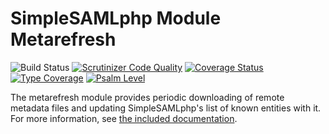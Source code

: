 # SimpleSAMLphp Module Metarefresh

![Build Status](https://github.com/simplesamlphp/simplesamlphp-module-metarefresh/actions/workflows/php.yml/badge.svg)
[![Scrutinizer Code Quality](https://scrutinizer-ci.com/g/simplesamlphp/simplesamlphp-module-metarefresh/badges/quality-score.png?b=master)](https://scrutinizer-ci.com/g/simplesamlphp/simplesamlphp-module-metarefresh/?branch=master)
[![Coverage Status](https://codecov.io/gh/simplesamlphp/simplesamlphp-module-metarefresh/branch/master/graph/badge.svg)](https://codecov.io/gh/simplesamlphp/simplesamlphp-module-metarefresh)
[![Type Coverage](https://shepherd.dev/github/simplesamlphp/simplesamlphp-module-metarefresh/coverage.svg)](https://shepherd.dev/github/simplesamlphp/simplesamlphp-module-metarefresh)
[![Psalm Level](https://shepherd.dev/github/simplesamlphp/simplesamlphp-module-metarefresh/level.svg)](https://shepherd.dev/github/simplesamlphp/simplesamlphp-module-metarefresh)

The metarefresh module provides periodic downloading of remote metadata files and
updating SimpleSAMLphp's list of known entities with it. For more information,
see [the included documentation](docs/simplesamlphp-automated_metadata.md).
